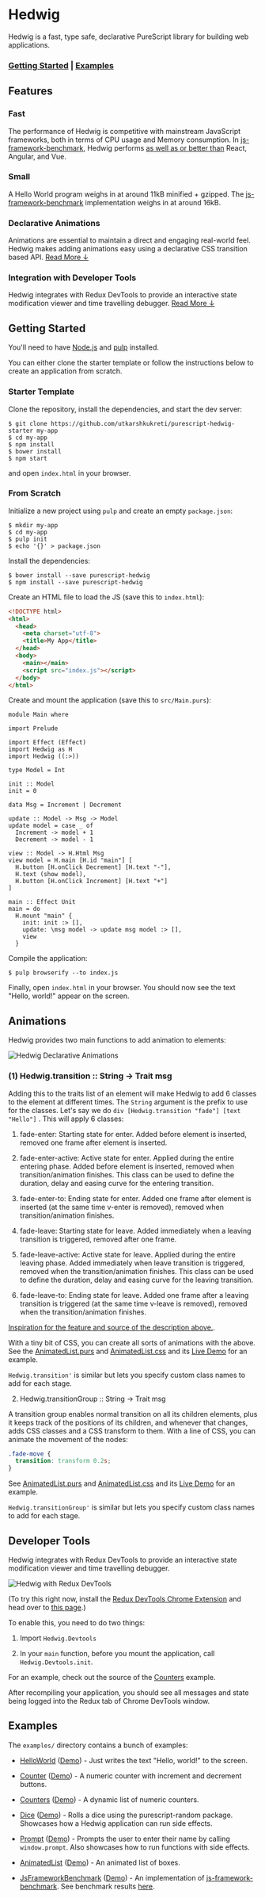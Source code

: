 # Hedwig

Hedwig is a fast, type safe, declarative PureScript library for building web
applications.

### [Getting Started](#getting-started) | [Examples](#examples)

## Features

### Fast

The performance of Hedwig is competitive with mainstream JavaScript frameworks,
both in terms of CPU usage and Memory consumption. In
[js-framework-benchmark][jfb], Hedwig performs
[as well as or better than][jfb-results] React, Angular, and Vue.

### Small

A Hello World program weighs in at around 11kB minified + gzipped. The
[js-framework-benchmark][jfb] implementation weighs in at around 16kB.

### Declarative Animations

Animations are essential to maintain a direct and engaging real-world feel.
Hedwig makes adding animations easy using a declarative CSS transition based
API. [Read More &darr;](#animations)

### Integration with Developer Tools

Hedwig integrates with Redux DevTools to provide an interactive state
modification viewer and time travelling debugger. [Read More &darr;](#developer-tools)

## Getting Started

You'll need to have [Node.js](https://nodejs.org/) and
[pulp](https://github.com/purescript-contrib/pulp) installed.

You can either clone the starter template or follow the instructions below to
create an application from scratch.

### Starter Template

Clone the repository, install the dependencies, and start the dev server:

```
$ git clone https://github.com/utkarshkukreti/purescript-hedwig-starter my-app
$ cd my-app
$ npm install
$ bower install
$ npm start
```

and open `index.html` in your browser.

### From Scratch

Initialize a new project using `pulp` and create an empty `package.json`:

```
$ mkdir my-app
$ cd my-app
$ pulp init
$ echo '{}' > package.json
```

Install the dependencies:

```
$ bower install --save purescript-hedwig
$ npm install --save purescript-hedwig
```

Create an HTML file to load the JS (save this to `index.html`):

```html
<!DOCTYPE html>
<html>
  <head>
    <meta charset="utf-8">
    <title>My App</title>
  </head>
  <body>
    <main></main>
    <script src="index.js"></script>
  </body>
</html>
```

Create and mount the application (save this to `src/Main.purs`):

```
module Main where

import Prelude

import Effect (Effect)
import Hedwig as H
import Hedwig ((:>))

type Model = Int

init :: Model
init = 0

data Msg = Increment | Decrement

update :: Model -> Msg -> Model
update model = case _ of
  Increment -> model + 1
  Decrement -> model - 1

view :: Model -> H.Html Msg
view model = H.main [H.id "main"] [
  H.button [H.onClick Decrement] [H.text "-"],
  H.text (show model),
  H.button [H.onClick Increment] [H.text "+"]
]

main :: Effect Unit
main = do
  H.mount "main" {
    init: init :> [],
    update: \msg model -> update msg model :> [],
    view
  }
```

Compile the application:

```
$ pulp browserify --to index.js
```

Finally, open `index.html` in your browser. You should now see the text "Hello,
world!" appear on the screen.

## Animations

Hedwig provides two main functions to add animation to elements:

![Hedwig Declarative Animations](https://gist.githubusercontent.com/utkarshkukreti/ad83e5a0eb7e6f456e20be0778aae843/raw/2d5ca8641f267aef08d7d658e0fa4ab24b997c21/purescript-hedwig-transition.gif)

### (1) Hedwig.transition :: String -> Trait msg

Adding this to the traits list of an element will make Hedwig to add 6 classes
to the element at different times. The `String` argument is the prefix to use
for the classes. Let's say we do `div [Hedwig.transition "fade"] [text "Hello"]`
. This will apply 6 classes:

1.  fade-enter: Starting state for enter. Added before element is inserted,
    removed one frame after element is inserted.

2.  fade-enter-active: Active state for enter. Applied during the entire entering
    phase. Added before element is inserted, removed when transition/animation
    finishes. This class can be used to define the duration, delay and easing
    curve for the entering transition.

3.  fade-enter-to: Ending state for enter. Added one frame after element is
    inserted (at the same time v-enter is removed), removed when
    transition/animation finishes.

4.  fade-leave: Starting state for leave. Added immediately when a leaving
    transition is triggered, removed after one frame.

5.  fade-leave-active: Active state for leave. Applied during the entire leaving
    phase. Added immediately when leave transition is triggered, removed when the
    transition/animation finishes. This class can be used to define the duration,
    delay and easing curve for the leaving transition.

6.  fade-leave-to: Ending state for leave. Added one frame after a leaving
    transition is triggered (at the same time v-leave is removed), removed when
    the transition/animation finishes.

[Inspiration for the feature and source of the description above.](https://vuejs.org/v2/guide/transitions.html#Transition-Classes).

With a tiny bit of CSS, you can create all sorts of animations with the above.
See the [AnimatedList.purs](./examples/AnimatedList.purs) and
[AnimatedList.css](./examples/AnimatedList.css) and its
[Live Demo](http://utkarshkukreti.github.io/purescript-hedwig/AnimatedList.html)
for an example.

`Hedwig.transition'` is similar but lets you specify custom class names to add
for each stage.

2.  Hedwig.transitionGroup :: String -> Trait msg

A transition group enables normal transition on all its children elements, plus
it keeps track of the positions of its children, and whenever that changes,
adds CSS classes and a CSS transform to them. With a line of CSS, you can
animate the movement of the nodes:

```css
.fade-move {
  transition: transform 0.2s;
}
```

See [AnimatedList.purs](./examples/AnimatedList.purs) and
[AnimatedList.css](./examples/AnimatedList.css) and its
[Live Demo](http://utkarshkukreti.github.io/purescript-hedwig/AnimatedList.html)
for an example.

`Hedwig.transitionGroup'` is similar but lets you specify custom class names to
add for each stage.

## Developer Tools

Hedwig integrates with Redux DevTools to provide an interactive state
modification viewer and time travelling debugger.

![Hedwig with Redux DevTools](https://gist.githubusercontent.com/utkarshkukreti/ad83e5a0eb7e6f456e20be0778aae843/raw/2d5ca8641f267aef08d7d658e0fa4ab24b997c21/purescript-hedwig-redux-2.gif)

(To try this right now, install the [Redux DevTools Chrome
Extension](https://chrome.google.com/webstore/detail/redux-devtools/lmhkpmbekcpmknklioeibfkpmmfibljd?hl=en)
and head over to [this page](https://utkarshkukreti.github.io/purescript-hedwig/Counters.html).)

To enable this, you need to do two things:

1.  Import `Hedwig.Devtools`

2.  In your `main` function, before you mount the application, call
    `Hedwig.Devtools.init`.

For an example, check out the source of the [Counters](./examples/Counters.purs)
example.

After recompiling your application, you should see all messages and state being
logged into the Redux tab of Chrome DevTools window.

## Examples

The `examples/` directory contains a bunch of examples:

- [HelloWorld](./examples/HelloWorld.purs)
  ([Demo](http://utkarshkukreti.github.io/purescript-hedwig/HelloWorld.html)) -
  Just writes the text "Hello, world!" to the screen.

- [Counter](./examples/Counter.purs)
  ([Demo](http://utkarshkukreti.github.io/purescript-hedwig/Counter.html)) -
  A numeric counter with increment and decrement buttons.

- [Counters](./examples/Counters.purs)
  ([Demo](http://utkarshkukreti.github.io/purescript-hedwig/Counters.html)) -
  A dynamic list of numeric counters.

- [Dice](./examples/Dice.purs)
  ([Demo](http://utkarshkukreti.github.io/purescript-hedwig/Dice.html)) -
  Rolls a dice using the purescript-random package.
  Showcases how a Hedwig application can run side effects.

- [Prompt](./examples/Prompt.purs)
  ([Demo](http://utkarshkukreti.github.io/purescript-hedwig/Prompt.html)) -
  Prompts the user to enter their name by calling `window.prompt`.
  Also showcases how to run functions with side effects.

- [AnimatedList](./examples/AnimatedList.purs)
  ([Demo](http://utkarshkukreti.github.io/purescript-hedwig/AnimatedList.html)) -
  An animated list of boxes.

- [JsFrameworkBenchmark](./examples/JsFrameworkBenchmark.purs)
  ([Demo](http://utkarshkukreti.github.io/purescript-hedwig/JsFrameworkBenchmark.html)) -
  An implementation of [js-framework-benchmark][jfb]. See benchmark results
  [here][jfb-results].

[jfb]: https://github.com/krausest/js-framework-benchmark
[jfb-results]: https://gist.githubusercontent.com/utkarshkukreti/ad83e5a0eb7e6f456e20be0778aae843/raw/2d5ca8641f267aef08d7d658e0fa4ab24b997c21/Screen%2520Shot%25202018-08-24%2520at%25202.04.20%2520PM.png
